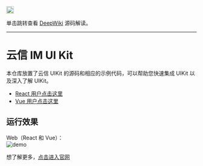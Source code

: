 <div align="vertical-center">
  <a href="https://deepwiki.com/netease-kit/nim-uikit-web/1-overview">
    <img src="https://devin.ai/assets/deepwiki-badge.png" alt="Ask the Deepwiki" height="20"/>
  </a>
  <p>单击跳转查看 <a href="https://deepwiki.com/netease-kit/nim-uikit-web/1-overview">DeepWiki</a> 源码解读。</p>
</div>


-------------------------------
# 云信 IM UI Kit

本仓库放置了云信 UIKit 的源码和相应的示例代码，可以帮助您快速集成 UIKit 以及深入了解 UIKit。

- [React 用户点击这里](./react-demo/)
- [Vue 用户点击这里](./vue3-demo/)

## 运行效果

Web（React 和 Vue）：<br>
![demo](./demo.png)

想了解更多，[点击进入官网](https://doc.yunxin.163.com/messaging/docs/TExNjE0MzQ?platform=web)
